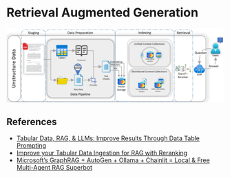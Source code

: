 # Retrieval Augmented Generation

![alt text](image-2.png)

## References

- [Tabular Data, RAG, & LLMs: Improve Results Through Data Table Prompting](https://medium.com/p/bcb42678914b)
- [Improve your Tabular Data Ingestion for RAG with Reranking](https://medium.com/intel-tech/improve-your-tabular-data-ingestion-for-rag-with-reranking-bebcf52cdde3)
- [Microsoft’s GraphRAG + AutoGen + Ollama + Chainlit = Local & Free Multi-Agent RAG Superbot](https://ai.gopubby.com/microsofts-graphrag-autogen-ollama-chainlit-fully-local-free-multi-agent-rag-superbot-61ad3759f06f)